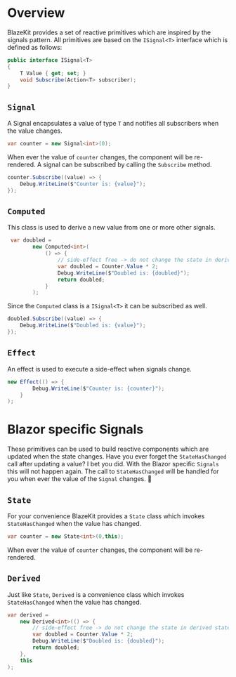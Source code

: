 #  Overview
BlazeKit provides a set of reactive primitives which are inspired by the signals pattern.
All primitives are based on the `ISignal<T>` interface which is defined as follows:
```csharp
public interface ISignal<T>
{
    T Value { get; set; }
    void Subscribe(Action<T> subscriber);
}
```

## `Signal`
A Signal encapsulates a value of type `T` and notifies all subscribers when the value changes.

```csharp
var counter = new Signal<int>(0);
```
When ever the value of `counter` changes, the component will be re-rendered.
A signal can be subscribed by calling the `Subscribe` method.
```csharp
counter.Subscribe((value) => {
    Debug.WriteLine($"Counter is: {value}");
});
```


## `Computed`
This class is used to derive a new value from one or more other signals.
```csharp
 var doubled =
        new Computed<int>(
            () => {
                // side-effect free -> do not change the state in derived states
                var doubled = Counter.Value * 2;
                Debug.WriteLine($"Doubled is: {doubled}");
                return doubled;
            }
        );
```
Since the `Computed` class is a `ISignal<T>` it can be subscribed as well.
```csharp
doubled.Subscribe((value) => {
    Debug.WriteLine($"Doubled is: {value}");
});
```

## `Effect`
An effect is used to execute a side-effect when signals change.
```csharp
new Effect(() => {
        Debug.WriteLine($"Counter is: {counter}");
    }
);
```
# Blazor specific Signals

These primitives can be used to build reactive components which are updated when the state changes.
Have you ever forget the `StateHasChanged` call after updating a value? I bet you did. With the Blazor specific `Signals` this will not happen again. The call to `StateHasChanged` will be handled for you when ever the value of the `Signal` changes. 🎉

## `State`
For your convenience BlazeKit provides a `State` class which invokes `StateHasChanged` when the value has changed.

```csharp
var counter = new State<int>(0,this);
```
When ever the value of `counter` changes, the component will be re-rendered.

## `Derived`
Just like `State`, `Derived` is a convenience class which invokes `StateHasChanged` when the value has changed.

```csharp
var derived =
    new Derived<int>(() => {
        // side-effect free -> do not change the state in derived states
        var doubled = Counter.Value * 2;
        Debug.WriteLine($"Doubled is: {doubled}");
        return doubled;
    },
    this
);
```
